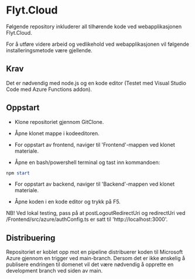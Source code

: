 # Flyt.Cloud

Følgende repository inkluderer all tilhørende kode ved webapplikasjonen Flyt.Cloud. 

For å utføre videre arbeid og vedlikehold ved webapplikasjonen vil følgende installeringsmetode være gjellende. 

## Krav
Det er nødvendig med node.js og en kode editor (Testet med Visual Studio Code med Azure Functions addon).

## Oppstart
- Klone repositoriet gjennom GitClone.

- Åpne klonet mappe i kodeeditoren. 


- For oppstart av frontend, naviger til 'Frontend'-mappen ved klonet materiale. 

- Åpne en bash/powershell terminal og tast inn kommandoen:

```powershell
npm start
```

- For oppstart av backend, naviger til 'Backend'-mappen ved klonet materiale.

- Åpne koden i en kode editor og trykk på F5.


NB! Ved lokal testing, pass på at postLogoutRedirectUri og redirectUri ved /Frontend/src/azure/authConfig.ts er satt til 'http://localhost:3000'.

## Distribuering

Repositoriet er koblet opp mot en pipeline distribuerer koden til Microsoft Azure gjennom en trigger ved main-branch. Dersom det er ikke ønskelig å publisere endringen til domenet vil det være nødvendig å opprette en development branch ved siden av main. 
